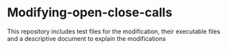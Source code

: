 # Modifying-open-close-calls
This repository includes test files for the modification, their executable files and a descriptive document to explain the modifications
